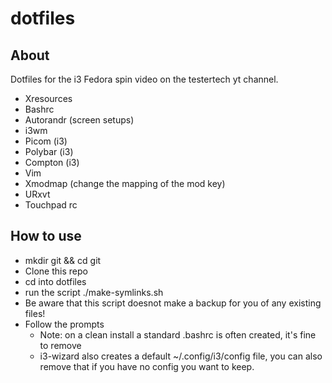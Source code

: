 # dotfiles
## About
Dotfiles for the i3 Fedora spin video on the testertech yt channel. 
- Xresources
- Bashrc
- Autorandr (screen setups)
- i3wm
- Picom (i3)
- Polybar (i3)
- Compton (i3)
- Vim
- Xmodmap (change the mapping of the mod key)
- URxvt
- Touchpad rc

## How to use
- mkdir git && cd git
- Clone this repo
- cd into dotfiles
- run the script ./make-symlinks.sh
- Be aware that this script doesnot make a backup for you of any existing files!
- Follow the prompts 
  - Note: on a clean install a standard .bashrc is often created, it's fine to remove
  - i3-wizard also creates a default ~/.config/i3/config file, you can also remove that if you have no config you want to keep. 
